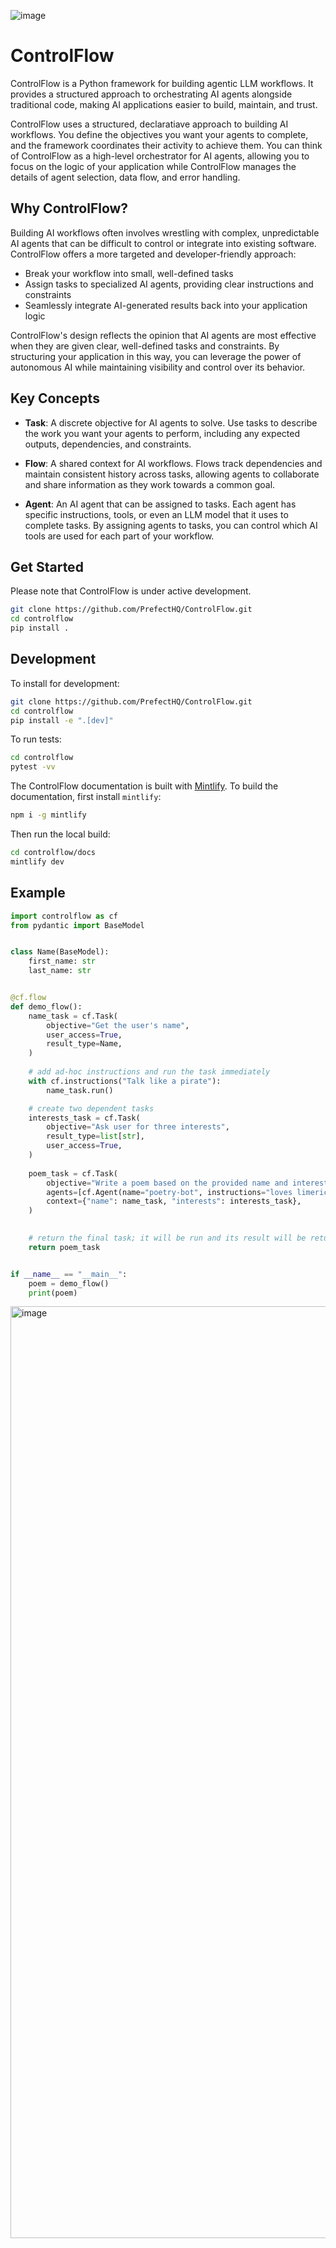 ![image](https://github.com/jlowin/controlflow/assets/153965/c2a8a2f0-8777-49a6-a79b-a0e101bd4a04)

# ControlFlow

ControlFlow is a Python framework for building agentic LLM workflows. It provides a structured approach to orchestrating AI agents alongside traditional code, making AI applications easier to build, maintain, and trust.

ControlFlow uses a structured, declaratiave approach to building AI workflows. You define the objectives you want your agents to complete, and the framework coordinates their activity to achieve them. You can think of ControlFlow as a high-level orchestrator for AI agents, allowing you to focus on the logic of your application while ControlFlow manages the details of agent selection, data flow, and error handling.

## Why ControlFlow?

Building AI workflows often involves wrestling with complex, unpredictable AI agents that can be difficult to control or integrate into existing software. ControlFlow offers a more targeted and developer-friendly approach:

- Break your workflow into small, well-defined tasks
- Assign tasks to specialized AI agents, providing clear instructions and constraints
- Seamlessly integrate AI-generated results back into your application logic

ControlFlow's design reflects the opinion that AI agents are most effective when they are given clear, well-defined tasks and constraints. By structuring your application in this way, you can leverage the power of autonomous AI while maintaining visibility and control over its behavior.

## Key Concepts

- **Task**: A discrete objective for AI agents to solve. Use tasks to describe the work you want your agents to perform, including any expected outputs, dependencies, and constraints.

- **Flow**: A shared context for AI workflows. Flows track dependencies and maintain consistent history across tasks, allowing agents to collaborate and share information as they work towards a common goal.

- **Agent**: An AI agent that can be assigned to tasks. Each agent has specific instructions, tools, or even an LLM model that it uses to complete tasks. By assigning agents to tasks, you can control which AI tools are used for each part of your workflow.


## Get Started

Please note that ControlFlow is under active development.

```bash
git clone https://github.com/PrefectHQ/ControlFlow.git
cd controlflow
pip install .
```

## Development

To install for development:

```bash
git clone https://github.com/PrefectHQ/ControlFlow.git
cd controlflow
pip install -e ".[dev]"
```

To run tests:

```bash
cd controlflow
pytest -vv
```

The ControlFlow documentation is built with [Mintlify](https://mintlify.com/). To build the documentation, first install `mintlify`:
```bash
npm i -g mintlify
```
Then run the local build:
```bash
cd controlflow/docs
mintlify dev
```
## Example

```python
import controlflow as cf
from pydantic import BaseModel


class Name(BaseModel):
    first_name: str
    last_name: str


@cf.flow
def demo_flow():
    name_task = cf.Task(
        objective="Get the user's name",
        user_access=True,
        result_type=Name,
    )
    
    # add ad-hoc instructions and run the task immediately
    with cf.instructions("Talk like a pirate"):
        name_task.run()

    # create two dependent tasks
    interests_task = cf.Task(
        objective="Ask user for three interests",
        result_type=list[str],
        user_access=True,
    )
    
    poem_task = cf.Task(
        objective="Write a poem based on the provided name and interests",
        agents=[cf.Agent(name="poetry-bot", instructions="loves limericks")],
        context={"name": name_task, "interests": interests_task},
    )
    

    # return the final task; it will be run and its result will be returned
    return poem_task


if __name__ == "__main__":
    poem = demo_flow()
    print(poem)
```




<img width="1491" alt="image" src="https://github.com/jlowin/controlflow/assets/153965/43b7278b-7bcf-4d65-b219-c3a20f62a179">
